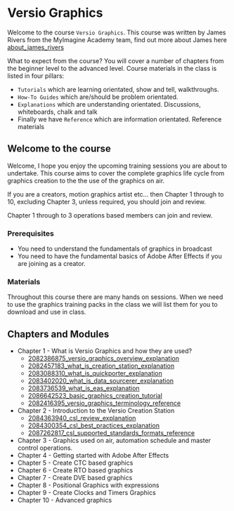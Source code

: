 <!--tag : [!versio_graphics_moc](!versio_graphics_moc.md)
-->
# Versio Graphics
Welcome to the course `Versio Graphics`. This course was written by James Rivers from the MyImagine Academy team, find out more about James here  [about_james_rivers](about_james_rivers.md)


What to expect from the course? You will cover a number of chapters from the beginner level to the advanced level. Course materials in the class is listed in four pillars:
- `Tutorials` which are learning orientated, show and tell, walkthroughs.
- `How-To Guides` which are/should be problem orientated.
- `Explanations` which are understanding orientated. Discussions, whiteboards, chalk and talk
- Finally we have `Reference` which are information orientated.  Reference materials

## Welcome to the course
Welcome, I hope you enjoy the upcoming training sessions you are about to undertake. This course aims to cover the complete graphics life cycle from graphics creation to the the use of the graphics on air.  

If you are a creators, motion graphics artist etc... then Chapter 1 through to 10, excluding Chapter 3, unless required, you should join and review. 

Chapter 1 through to 3 operations based members can join and review.  

### Prerequisites 
- You need to understand the fundamentals of graphics in broadcast
- You need to have the fundamental basics of Adobe After Effects if you are joining as a creator. 

### Materials 
Throughout this course there are many hands on sessions. When we need to use the graphics training packs in the class we will list them for you to download and use in class. 


## Chapters and Modules
- Chapter 1  - What is Versio Graphics and how they are used? 
	- [2082386875_versio_graphics_overview_explanation](docs/chapter01_what_is_versio_graphics_and_how_they_are_used/2082386875_versio_graphics_overview_explanation.md)
	- [2082457183_what_is_creation_station_explanation](docs/chapter01_what_is_versio_graphics_and_how_they_are_used/2082457183_what_is_creation_station_explanation.md)
	- [2083088310_what_is_quickporter_explanation](docs/chapter01_what_is_versio_graphics_and_how_they_are_used/2083088310_what_is_quickporter_explanation.md)
	- [2083402020_what_is_data_sourcerer_explanation](docs/chapter01_what_is_versio_graphics_and_how_they_are_used/2083402020_what_is_data_sourcerer_explanation.md)
	- [2083736539_what_is_eas_explanation](docs/chapter01_what_is_versio_graphics_and_how_they_are_used/2083736539_what_is_eas_explanation.md)
	- [2086642523_basic_graphics_creation_tutorial](docs/chapter01_what_is_versio_graphics_and_how_they_are_used/2086642523_basic_graphics_creation_tutorial.md)
	- [2082416395_versio_graphics_terminology_reference](docs/chapter01_what_is_versio_graphics_and_how_they_are_used/2082416395_versio_graphics_terminology_reference.md)
- Chapter 2 - Introduction to the Versio Creation Station 
	- [2084363940_csl_review_explanation](docs/chapter02_versio_ceation_station/2084363940_csl_review_explanation.md)
	- [2084300354_csl_best_practices_explanation](docs/chapter02_versio_ceation_station/2084300354_csl_best_practices_explanation.md)
	- [2087262817_csl_supported_standards_formats_reference](docs/chapter02_versio_ceation_station/2087262817_csl_supported_standards_formats_reference.md)
- Chapter 3 - Graphics used on air, automation schedule and master control operations.
- Chapter 4 - Getting started with Adobe After Effects
- Chapter 5 - Create CTC based graphics
- Chapter 6 - Create RTO based graphics
- Chapter 7 - Create DVE based graphics
- Chapter 8 - Positional Graphics with expressions
- Chapter 9 - Create Clocks and Timers Graphics
- Chapter 10 - Advanced graphics




